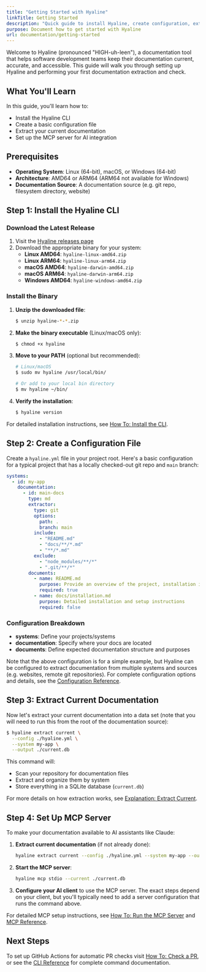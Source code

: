 ```yaml
---
title: "Getting Started with Hyaline"
linkTitle: Getting Started
description: "Quick guide to install Hyaline, create configuration, extract documentation, and set up an MCP integration."
purpose: Document how to get started with Hyaline
url: documentation/getting-started
---
```

Welcome to Hyaline (pronounced "HIGH-uh-leen"), a documentation tool that helps software development teams keep their documentation current, accurate, and accessible. This guide will walk you through setting up Hyaline and performing your first documentation extraction and check.

## What You'll Learn

In this guide, you'll learn how to:
- Install the Hyaline CLI
- Create a basic configuration file
- Extract your current documentation
- Set up the MCP server for AI integration

## Prerequisites

- **Operating System**: Linux (64-bit), macOS, or Windows (64-bit)
- **Architecture**: AMD64 or ARM64 (ARM64 not available for Windows)
- **Documentation Source**: A documentation source (e.g. git repo, filesystem directory, website)

## Step 1: Install the Hyaline CLI

### Download the Latest Release

1. Visit the [Hyaline releases page](https://github.com/appgardenstudios/hyaline/releases)
2. Download the appropriate binary for your system:
   - **Linux AMD64**: `hyaline-linux-amd64.zip`
   - **Linux ARM64**: `hyaline-linux-arm64.zip`
   - **macOS AMD64**: `hyaline-darwin-amd64.zip`
   - **macOS ARM64**: `hyaline-darwin-arm64.zip`
   - **Windows AMD64**: `hyaline-windows-amd64.zip`

### Install the Binary

1. **Unzip the downloaded file**:
   ```bash
   $ unzip hyaline-*-*.zip
   ```

2. **Make the binary executable** (Linux/macOS only):
   ```bash
   $ chmod +x hyaline
   ```

3. **Move to your PATH** (optional but recommended):
   ```bash
   # Linux/macOS
   $ sudo mv hyaline /usr/local/bin/

   # Or add to your local bin directory
   $ mv hyaline ~/bin/
   ```

4. **Verify the installation**:
   ```bash
   $ hyaline version
   ```

For detailed installation instructions, see [How To: Install the CLI](./03-how-to/01-install-cli.md).

## Step 2: Create a Configuration File

Create a `hyaline.yml` file in your project root. Here's a basic configuration for a typical project that has a locally checked-out git repo and `main` branch:

```yaml
systems:
  - id: my-app
    documentation:
      - id: main-docs
        type: md
        extractor:
          type: git
          options:
            path: .
            branch: main
          include: 
            - "README.md"
            - "docs/**/*.md"
            - "**/*.md"
          exclude:
            - "node_modules/**/*"
            - ".git/**/*"
        documents:
          - name: README.md
            purpose: Provide an overview of the project, installation instructions, and basic usage examples
            required: true
          - name: docs/installation.md
            purpose: Detailed installation and setup instructions
            required: false
```

### Configuration Breakdown

- **systems**: Define your projects/systems
- **documentation**: Specify where your docs are located
- **documents**: Define expected documentation structure and purposes

Note that the above configuration is for a simple example, but Hyaline can be configured to extract documentation from multiple systems and sources (e.g. websites, remote git repositories). For complete configuration options and details, see the [Configuration Reference](./05-reference/01-config.md).

## Step 3: Extract Current Documentation

Now let's extract your current documentation into a data set (note that you will need to run this from the root of the documentation source):

```bash
$ hyaline extract current \
  --config ./hyaline.yml \
  --system my-app \
  --output ./current.db
```

This command will:
- Scan your repository for documentation files
- Extract and organize them by system
- Store everything in a SQLite database (`current.db`)

For more details on how extraction works, see [Explanation: Extract Current](./04-explanation/02-extract-current.md).

## Step 4: Set Up MCP Server

To make your documentation available to AI assistants like Claude:

1. **Extract current documentation** (if not already done):
   ```bash
   hyaline extract current --config ./hyaline.yml --system my-app --output ./current.db
   ```

2. **Start the MCP server**:
   ```bash
   hyaline mcp stdio --current ./current.db
   ```

3. **Configure your AI client** to use the MCP server. The exact steps depend on your client, but you'll typically need to add a server configuration that runs the command above.

For detailed MCP setup instructions, see [How To: Run the MCP Server](./03-how-to/04-run-mcp.md) and [MCP Reference](./05-reference/06-mcp.md).

## Next Steps
To set up GitHub Actions for automatic PR checks visit [How To: Check a PR](./03-how-to/03-check-pr.md), or see the [CLI Reference](./05-reference/02-cli.md) for complete command documentation.